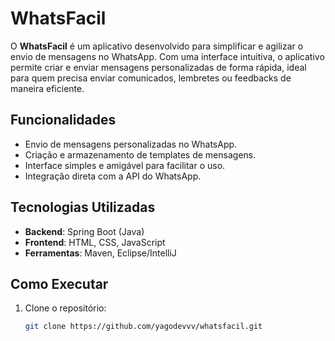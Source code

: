 # WhatsFacil

O **WhatsFacil** é um aplicativo desenvolvido para simplificar e agilizar o envio de mensagens no WhatsApp. Com uma interface intuitiva, o aplicativo permite criar e enviar mensagens personalizadas de forma rápida, ideal para quem precisa enviar comunicados, lembretes ou feedbacks de maneira eficiente.

## Funcionalidades

- Envio de mensagens personalizadas no WhatsApp.
- Criação e armazenamento de templates de mensagens.
- Interface simples e amigável para facilitar o uso.
- Integração direta com a API do WhatsApp.

## Tecnologias Utilizadas

- **Backend**: Spring Boot (Java)
- **Frontend**: HTML, CSS, JavaScript
- **Ferramentas**: Maven, Eclipse/IntelliJ

## Como Executar

1. Clone o repositório:
   ```bash
   git clone https://github.com/yagodevvv/whatsfacil.git

